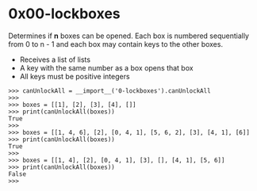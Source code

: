 # 0x00-lockboxes

Determines if **n** boxes can be opened. Each box is numbered sequentially from 0 to n - 1 and each box may contain keys to the other boxes.

- Receives a list of lists
- A key with the same number as a box opens that box
- All keys must be positive integers

```
>>> canUnlockAll = __import__('0-lockboxes').canUnlockAll
>>>
>>> boxes = [[1], [2], [3], [4], []]
>>> print(canUnlockAll(boxes))
True
>>>
>>> boxes = [[1, 4, 6], [2], [0, 4, 1], [5, 6, 2], [3], [4, 1], [6]]
>>> print(canUnlockAll(boxes))
True
>>>
>>> boxes = [[1, 4], [2], [0, 4, 1], [3], [], [4, 1], [5, 6]]
>>> print(canUnlockAll(boxes))
False
>>>
```

